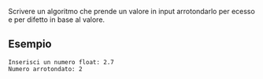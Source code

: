 Scrivere un algoritmo che prende un valore in input arrotondarlo per ecesso e per difetto in base al valore.

## Esempio

```plaintext
Inserisci un numero float: 2.7
Numero arrotondato: 2
```